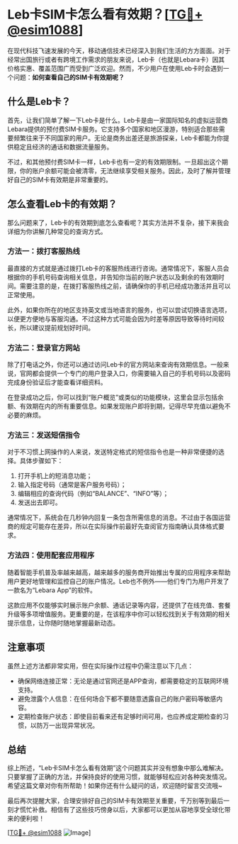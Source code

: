 # Leb卡SIM卡怎么看有效期？[[TG💪+ @esim1088](https://t.me/s/esim1088)]

在现代科技飞速发展的今天，移动通信技术已经深入到我们生活的方方面面。对于经常出国旅行或者有跨境工作需求的朋友来说，Leb卡（也就是Lebara卡）因其价格实惠、覆盖范围广而受到广泛欢迎。然而，不少用户在使用Leb卡时会遇到一个问题：**如何查看自己的SIM卡有效期呢？**

## 什么是Leb卡？

首先，让我们简单了解一下Leb卡是什么。Leb卡是由一家国际知名的虚拟运营商Lebara提供的预付费SIM卡服务。它支持多个国家和地区漫游，特别适合那些需要频繁往来于不同国家的用户。无论是商务出差还是旅游探亲，Leb卡都能为你提供稳定且经济的通话和数据流量服务。

不过，和其他预付费SIM卡一样，Leb卡也有一定的有效期限制。一旦超出这个期限，你的账户余额可能会被清零，无法继续享受相关服务。因此，及时了解并管理好自己的SIM卡有效期是非常重要的。

## 怎么查看Leb卡的有效期？

那么问题来了，Leb卡的有效期到底怎么查看呢？其实方法并不复杂，接下来我会详细为你讲解几种常见的查询方式。

### 方法一：拨打客服热线

最直接的方式就是通过拨打Leb卡的客服热线进行咨询。通常情况下，客服人员会根据你的手机号码查询相关信息，并告知你当前的账户状态以及剩余的有效期时间。需要注意的是，在拨打客服热线之前，请确保你的手机已经成功激活并且可以正常使用。

此外，如果你所在的地区支持英文或当地语言的服务，也可以尝试切换语言选项，以便更方便地与客服沟通。不过这种方式可能会因为时差等原因导致等待时间较长，所以建议提前规划好时间。

### 方法二：登录官方网站

除了打电话之外，你还可以通过访问Leb卡的官方网站来查询有效期信息。一般来说，官网都会提供一个专门的用户登录入口，你需要输入自己的手机号码以及密码完成身份验证后才能查看详细资料。

在登录成功之后，你可以找到“账户概览”或类似的功能模块，这里会显示包括余额、有效期在内的所有重要信息。如果发现账户即将到期，记得尽早充值以避免不必要的麻烦。

### 方法三：发送短信指令

对于不习惯上网操作的人来说，发送特定格式的短信指令也是一种非常便捷的选择。具体步骤如下：

1. 打开手机上的短消息功能；
2. 输入指定号码（通常是客户服务号码）；
3. 编辑相应的查询代码（例如“BALANCE”、“INFO”等）；
4. 发送出去即可。

通常情况下，系统会在几秒钟内回复一条包含所需信息的消息。不过由于各国运营商的规定可能存在差异，所以在实际操作前最好先查阅官方指南确认具体格式要求。

### 方法四：使用配套应用程序

随着智能手机普及率越来越高，越来越多的服务商开始推出专属的应用程序来帮助用户更好地管理和监控自己的账户情况。Leb也不例外——他们专门为用户开发了一款名为“Lebara App”的软件。

这款应用不仅能够实时展示账户余额、通话记录等内容，还提供了在线充值、套餐升级等多项增值服务。更重要的是，在该程序中你可以轻松找到关于有效期的相关提示信息，让你随时随地掌握最新动态。

## 注意事项

虽然上述方法都非常实用，但在实际操作过程中仍需注意以下几点：

- 确保网络连接正常：无论是通过官网还是APP查询，都需要稳定的互联网环境支持。
- 避免泄露个人信息：在任何场合下都不要随意透露自己的账户密码等敏感内容。
- 定期检查账户状态：即使目前看来还有足够时间可用，也应养成定期检查的习惯，以防万一出现异常状况。

## 总结

综上所述，“Leb卡SIM卡怎么看有效期”这个问题其实并没有想象中那么难解决。只要掌握了正确的方法，并保持良好的使用习惯，就能够轻松应对各种突发情况。希望这篇文章对你有所帮助！如果你还有什么疑问的话，欢迎随时留言交流哦~

最后再次提醒大家，合理安排好自己的SIM卡有效期至关重要，千万别等到最后一刻才慌忙补救。相信有了这些技巧傍身以后，大家都可以更加从容地享受全球化带来的便利啦！

[[TG💪+ @esim1088](https://t.me/s/esim1088) ![Image](https://i.postimg.cc/4NQfJmqS/Snipaste-2025-05-13-00-14-12.png)]